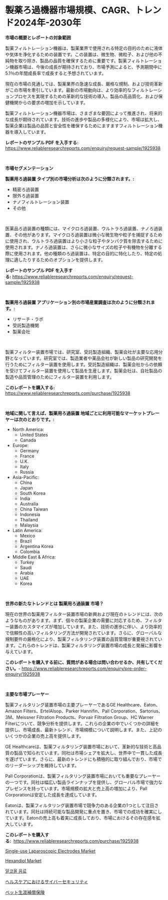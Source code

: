 <p><h1>製薬ろ過機器市場規模、CAGR、トレンド2024年-2030年</h1></p><p><strong>市場の概要とレポートの対象範囲</strong></p>
<p><p>製薬フィルトレーション機器は、製薬業界で使用される特定の目的のために液体や気体を浄化するための装置です。この装置は、微生物、微粒子、および他の不純物を取り除き、製品の品質を確保するために重要です。製薬フィルトレーション機器市場は、今後の成長が期待されており、市場予測によると、予測期間中に5.1％の年間成長率で成長すると予想されています。</p><p>現在の市場の見通しでは、製薬業界の急速な成長、厳格な規制、および技術革新がこの市場を牽引しています。最新の市場動向は、より効率的なフィルトレーションプロセスを実現するための革新的な技術の導入、製品の高品質化、および保健機関からの要求の増加を示しています。</p><p>製薬フィルトレーション機器市場は、さまざまな要因によって推進され、将来的な成長が期待されています。技術の進歩や製品の多様化により、市場は拡大し、製薬企業は製品の品質と安全性を確保するためにますますフィルトレーション機器を導入しています。</p></p>
<p><strong>レポートのサンプル PDF を入手する:</strong> <a href="https://www.reliableresearchreports.com/enquiry/request-sample/1925938">https://www.reliableresearchreports.com/enquiry/request-sample/1925938</a></p>
<p>&nbsp;</p>
<p><strong>市場セグメンテーション</strong></p>
<p><strong>製薬用ろ過装置 タイプ別の市場分析は次のように分類されます。:</strong></p>
<p><ul><li>精密ろ過装置</li><li>限外ろ過装置</li><li>ナノフィルトレーション装置</li><li>その他</li></ul></p>
<p>&nbsp;</p>
<p><p>医薬品ろ過装置の種類には、マイクロろ過装置、ウルトラろ過装置、ナノろ過装置、その他があります。マイクロろ過装置は微小な微生物や粒子を捕捉するために使用され、ウルトラろ過装置はより小さな粒子やタンパク質を除去するために使用されます。ナノろ過装置は、さらに微小なサイズの粒子や有機物を分離する際に使用されます。他の種類のろ過装置は、特定の目的に特化したり、特定の処理に適したりするためのオプションを提供します。</p></p>
<p><strong>レポートのサンプル PDF を入手する:</strong>&nbsp;<a href="https://www.reliableresearchreports.com/enquiry/request-sample/1925938">https://www.reliableresearchreports.com/enquiry/request-sample/1925938</a></p>
<p>&nbsp;</p>
<p><strong> 製薬用ろ過装置 アプリケーション別の市場産業調査は次のように分類されます。:</strong></p>
<p><ul><li>リサーチ・ラボ</li><li>受託製造機関</li><li>製薬会社</li></ul></p>
<p>&nbsp;</p>
<p><p>製薬フィルター装置市場では、研究室、受託製造組織、製薬会社が主要な応用分野となっています。研究室では、製造業者や薬品会社が新しい製品の研究開発を行うためにフィルター装置を使用します。受託製造組織は、製薬会社からの依頼を受けてフィルター装置を使用して製品を生産します。製薬会社は、自社製品の製造や品質管理のためにフィルター装置を利用します。</p></p>
<p><strong>このレポートを購入する:</strong>&nbsp; <a href="https://www.reliableresearchreports.com/purchase/1925938">https://www.reliableresearchreports.com/purchase/1925938</a></p>
<p>&nbsp;</p>
<p><strong>地域に関して言えば、製薬用ろ過装置 地域ごとに利用可能なマーケットプレーヤーは次のとおりです。:</strong></p>
<p><ul>
    <li>
        North America:
        <ul>
            <li>United States</li>
            <li>Canada</li>
        </ul>
    </li>
    <li>
        Europe:
        <ul>
            <li>Germany</li>
            <li>France</li>
            <li>U.K.</li>
            <li>Italy</li>
            <li>Russia</li>
        </ul>
    </li>
    <li>
        Asia-Pacific:
        <ul>
            <li>China</li>
            <li>Japan</li>
            <li>South Korea</li>
            <li>India</li>
            <li>Australia</li>
            <li>China Taiwan</li>
            <li>Indonesia</li>
            <li>Thailand</li>
            <li>Malaysia</li>
        </ul>
    </li>
    <li>
        Latin America:
        <ul>
            <li>Mexico</li>
            <li>Brazil</li>
            <li>Argentina Korea</li>
            <li>Colombia</li>
        </ul>
    </li>
    <li>
        Middle East & Africa:
        <ul>
            <li>Turkey</li>
            <li>Saudi</li>
            <li>Arabia</li>
            <li>UAE</li>
            <li>Korea</li>
        </ul>
    </li>
    </ul></p>
<p>&nbsp;</p>
<p><strong>世界の新たなトレンドとは 製薬用ろ過装置 市場？</strong></p>
<p><p>現在の世界の製薬用フィルター装置市場の新興および現在のトレンドには、次のようなものがあります。まず、個々の製薬企業の需要に対応するため、フィルター装置のカスタマイズが増加しています。また、技術の進歩に伴い、より効率的で信頼性の高いフィルタリング方法が開発されています。さらに、グローバルな規制要件の厳格化により、製薬フィルタリング装置の品質管理が重要視されています。これらのトレンドは、製薬フィルタリング装置市場の成長と発展に影響を与えています。</p></p>
<p><strong>このレポートを購入する前に、質問がある場合は問い合わせるか、共有してください。</strong>- <a href="https://www.reliableresearchreports.com/enquiry/pre-order-enquiry/1925938">https://www.reliableresearchreports.com/enquiry/pre-order-enquiry/1925938</a></p>
<p>&nbsp;</p>
<p><strong>主要な市場プレーヤー</strong></p>
<p><p>製薬フィルタリング装置市場の主要プレーヤーであるGE Healthcare、Eaton、Amazon Filters、ErtelAlsop、Parker Hannifin、Pall Corporation、Sartorius、3M、Meissner Filtration Products、Porvair Filtration Group、HC Warner Filterについて、競争分析を提供します。これらの企業の中でいくつかの詳細を提供し、市場成長、最新トレンド、市場規模について説明します。また、上記のいくつかの企業の売上高を提供します。</p><p>GE Healthcareは、製薬フィルタリング装置市場において、革新的な技術と高品質の製品で知られています。同社は市場シェアを拡大し、世界中で一貫した成長を遂げています。さらに、最新のトレンドにも積極的に取り組んでおり、市場でのリーダーシップを維持しています。</p><p>Pall Corporationは、製薬フィルタリング装置市場においても重要なプレーヤーの一つです。同社は幅広い製品ラインナップを提供し、グローバル市場で強力なプレゼンスを持っています。市場規模の拡大と売上高の増加により、Pall Corporationは安定した成長を達成しています。</p><p>Eatonは、製薬フィルタリング装置市場で競争力のある企業の1つとして注目されています。同社は持続可能な製品開発に重点を置き、市場での成功を確実にしています。Eatonの売上高も着実に成長しており、市場におけるその存在感を拡大しています。</p></p>
<p><strong>このレポートを購入する:</strong>&nbsp;&nbsp;<a href="https://www.reliableresearchreports.com/purchase/1925938">https://www.reliableresearchreports.com/purchase/1925938</a></p>
<p><p><a href="https://view.publitas.com/reportprime-1/single-use-laparoscopic-electrodes-market-research-report-unlocks-analysis-on-the-market-financial-status-market-size-and-market-revenue-upto-2030/">Single-use Laparoscopic Electrodes Market</a></p><p><a href="https://github.com/Krish2023na/Market-Research-Report-List-3/blob/main/hexandiol-market.md">Hexandiol Market</a></p><p><a href="https://github.com/vs10l4sfg5c/Market-Research-Report-List-1/blob/main/9380766190861.md">알코올 음료</a></p><p><a href="https://medium.com/@alicequigley2023/%E3%83%98%E3%83%AB%E3%82%B9%E3%82%B1%E3%82%A2%E3%81%AB%E3%81%8A%E3%81%91%E3%82%8B%E3%82%B5%E3%82%A4%E3%83%90%E3%83%BC%E3%82%BB%E3%82%AD%E3%83%A5%E3%83%AA%E3%83%86%E3%82%A3%E5%B8%82%E5%A0%B4%E5%88%86%E6%9E%90-%E3%81%9D%E3%81%AEcagr-%E5%B8%82%E5%A0%B4%E3%82%BB%E3%82%B0%E3%83%A1%E3%83%B3%E3%83%86%E3%83%BC%E3%82%B7%E3%83%A7%E3%83%B3-%E5%9B%BD%E9%9A%9B%E7%94%A3%E6%A5%AD%E6%A6%82%E6%B3%81-4bc661cbf443">ヘルスケアにおけるサイバーセキュリティ</a></p><p><a href="https://medium.com/@camron674/%E3%83%9A%E3%83%83%E3%83%88%E7%94%9F%E6%B6%AF%E4%BF%9D%E8%AD%B7%E4%BF%9D%E9%99%BA%E5%B8%82%E5%A0%B4-2031%E5%B9%B4%E3%81%BE%E3%81%A7%E3%81%AE%E6%88%90%E5%8A%9F%E3%81%99%E3%82%8B%E3%83%93%E3%82%B8%E3%83%8D%E3%82%B9%E6%88%A6%E7%95%A5%E4%BA%88%E6%B8%AC%E3%81%AE%E9%8D%B5-f15a4830ae2b">ペット生涯補償保険</a></p></p>
